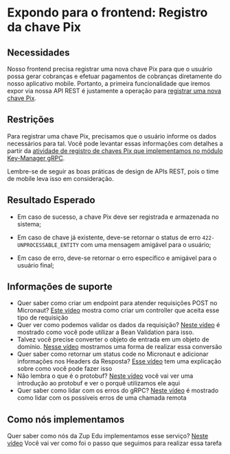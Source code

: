 # Expondo para o frontend: Registro da chave Pix

## Necessidades

Nosso frontend precisa registrar uma nova chave Pix para que o usuário possa gerar cobranças e efetuar pagamentos de cobranças diretamente do nosso aplicativo mobile. Portanto, a primeira funcionalidade que iremos expor via nossa API REST é justamente a operação para [registrar uma nova chave Pix](005-registrando-uma-nova-chave-pix.md).
   
## Restrições

Para registrar uma chave Pix, precisamos que o usuário informe os dados necessários para tal. Você pode levantar essas informações com detalhes a partir da [atividade de registro de chaves Pix que implementamos no módulo Key-Manager gRPC](005-registrando-uma-nova-chave-pix.md).

Lembre-se de seguir as boas práticas de design de APIs REST, pois o time de mobile leva isso em consideração.

## Resultado Esperado

- Em caso de sucesso, a chave Pix deve ser registrada e armazenada no sistema;

- Em caso de chave já existente, deve-se retornar o status de erro `422-UNPROCESSABLE_ENTITY` com uma mensagem amigável para o usuário;

- Em caso de erro, deve-se retornar o erro específico e amigável para o usuário final;

## Informações de suporte
- Quer saber como criar um endpoint para atender requisições POST no Micronaut? [Este vídeo](https://www.youtube.com/watch?v=PWBEwECz4y4&feature=youtu.be) mostra como criar um controller que aceita esse tipo de requisição
- Quer ver como podemos validar os dados da requisição? [Neste vídeo](https://www.youtube.com/watch?v=Vw1uB_8EeX4&feature=youtu.be) é mostrado como você pode utilizar a Bean Validation para isso.
- Talvez você precise converter o objeto de entrada em um objeto de domínio. [Nesse vídeo](https://www.youtube.com/watch?v=Hoi3-Plm0uo&feature=youtu.be) mostramos uma forma de realizar essa conversão
- Quer saber como retornar um status code no Micronaut e adicionar informações nos Headers da Resposta? [Esse vídeo](https://www.youtube.com/watch?v=wgvIFkR5ea0&feature=youtu.be) tem uma explicação sobre como você pode fazer isso
- Não lembra o que é o protobuf? [Neste vídeo](https://www.youtube.com/watch?v=Rd7sLrPKDGM&feature=youtu.be) você vai ver uma introdução ao protobuf e ver o porquê utilizamos ele aqui
- Quer saber como lidar com os erros do gRPC? [Neste vídeo](https://www.youtube.com/watch?v=dQYWWnnsHAc&feature=youtu.be) é mostrado como lidar com os possíveis erros de uma chamada remota

## Como nós implementamos
Quer saber como nós da Zup Edu implementamos esse serviço? [Neste vídeo](https://www.youtube.com/watch?v=QBi4i7tpj98&feature=youtu.be) Você vai ver como foi o passo que seguimos para realizar essa tarefa
